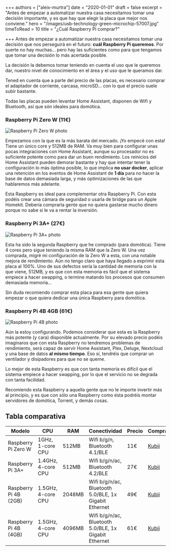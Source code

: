 +++
authors = ["aleix-murtra"]
date = "2020-01-01"
draft = false
excerpt = "Antes de empezar a automatizar nuestra casa necesitamos tomar una decisión importante, y es que hay que elegir la placa que mejor nos conviene."
hero = "/images/usb-technology-green-microchip-57007.jpg"
timeToRead = 10
title = "¿Cuál Raspberry Pi comprar?"

+++
Antes de empezar a automatizar nuestra casa necesitamos tomar una decisión que nos perseguirá en el futuro: **cuál Raspberry Pi queremos**. Por suerte no hay muchas... pero hay las suficientes como para que tengamos que tomar una decisión lo más acertada posible. 

La decisión la debemos tomar teniendo en cuenta el uso que le queremos dar, nuestro nivel de conocimiento en el área y el uso que le queramos dar.

Tened en cuenta que a parte del precio de las placas, es necesario comprar el adaptador de corriente, carcasa, microSD... con lo que el precio suele subir bastante. 

Todas las placas pueden levantar Home Assistant, disponen de Wifi y Bluetooth, así que són ideales para domótica.

### Raspberry Pi Zero W (11€)

![Raspberry Pi Zero W photo](/images/raspberry-pi-zero-w.jpg)

Empezamos con la que es la más barata del mercado. ¡Yo empecé con esta! Tiene un único core y 512MB de RAM. Va muy bien para configurar unas pocas integraciones con Home Assistant, aunque su procesador no es suficiente potente como para dar un buen rendimiento. Los reinicios del Home Assistant pueden demorar bastante y hay que intentar tener la configuración lo más óptima posible, lo que implica **no usar docker**, aplicar una retención en los eventos de Home Assistant de **1 día** para no hacer la base de datos demasiada larga, y más optimizaciones de las que hablaremos más adelante. 

Esta Raspberry es ideal para complementar otra Raspberry Pi. Con esta podéis crear una cámara de seguridad o usarla de bridge para un Apple Homekit. Debería comprarla gente que no quiera gastarse mucho dinero porque no sabe si le va a rentar la inversión. 

### Raspberry Pi 3A+ (27€)

![Raspberry Pi 3A+ photo](/images/raspberry-pi-3-a-plus.jpg)

Esta ha sido la segunda Raspberry que he comprado (para domótica). Tiene 4 cores pero sigue teniendo la misma RAM que la Zero W. Una vez comprada, migré mi configuración de la Zero W a esta, con una notable mejora de rendimiento. Aún no tengo claro que haya llegado a exprimir esta placa al 100%. Uno de sus defectos sería la cantidad de memoria con la que viene, 512MB, y es que con esta memoria es fácil que el sistema empiece a hacer swapping, o termine matando los procesos que consumen demasiada memoria...

Sin duda recomiendo comprar esta placa para esa gente que quiera empezar o que quiera dedicar una única Raspberry para domótica.

### Raspberry Pi 4B 4GB (61€)

![Raspberry Pi 4B photo](/images/raspberry-pi-4-b.jpg)

Aún la estoy configurando. Podemos considerar que esta es la Raspberry más potente (y cara) disponible actualmente. Por su elevado precio podéis imaginaros que con esta Raspberry no tendremos problemas de rendimiento, será capaz de servir Home Assistant, Plex, Deluge, Nextcloud y una base de datos **al mismo tiempo**. Eso sí, tendréis que comprar un ventilador y disipadores para que no se queme. 

Lo mejor de esta Raspberry es que con tanta memoria es difícil que el sistema empiece a hacer swapping, por lo que el servicio no se degrada con tanta facilidad.

Recomiendo esta Raspberry a aquella gente que no le importe invertir más al principio, y es que con sólo una Raspberry como ésta podréis montar servidores de domótica, Torrent, y demás cosas.

## Tabla comparativa

| Modelo                 | CPU                   | RAM   | Conectividad                 | Precio | Comprar |
|------------------------|-----------------------|-------|------------------------------|--------|---------|
| Raspberry Pi Zero W    | 1GHz, 1-core CPU | 512MB | Wifi b/g/n, Bluetooth 4.1/BLE |    11€ | [Kubii](https://www.kubii.es/raspberry-pi-3-2-b/1851-raspberry-pi-zero-w-kubii-3272496006997.html)   |
| Raspberry Pi 3A+       | 1.4GHz, 4-core CPU | 512MB | Wifi b/g/n/ac, Bluetooth 4.2/BLE |    27€ | [Kubii](https://www.kubii.es/raspberry-pi-3-2-b/2334-raspberry-pi-3-modelo-a-kubii-652508442181.html)   |
| Raspberry Pi 4B (2GB)    | 1.5GHz, 4-core CPU | 2048MB | Wifi b/g/n/ac, Bluetooth 5.0/BLE, 1x Gigabit Ethernet |    49€ | [Kubii](https://www.kubii.es/raspberry-pi-3-2-b/2771-nuevo-raspberry-pi-4-modelo-b-2gb-0765756931175.html)   |
| Raspberry Pi 4B (4GB)    | 1.5GHz, 4-core CPU | 4096MB | Wifi b/g/n/ac, Bluetooth 5.0/BLE, 1x Gigabit Ethernet |    61€ | [Kubii](https://www.kubii.es/raspberry-pi-3-2-b/2772-nuevo-raspberry-pi-4-modelo-b-4gb-0765756931182.html)   |
